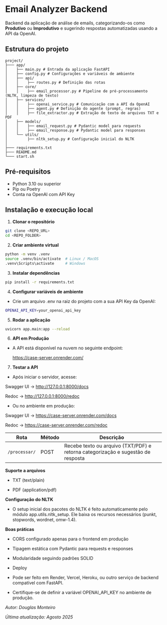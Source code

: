 # Email Analyzer Backend

Backend da aplicação de análise de emails, categorizando-os como **Produtivo** ou **Improdutivo** e sugerindo respostas automatizadas usando a API da OpenAI.

## Estrutura do projeto
```
project/
├─── app/
│    ├── main.py # Entrada da aplicação FastAPI
│    ├── config.py # Configurações e variáveis de ambiente
│    ├── api/
│    │    ├── routes.py # Definição das rotas
│    ├── core/
│    │    ├── email_processor.py # Pipeline de pré-processamento (NLTK, limpeza de texto)
│    ├── services/
│    │    ├── openai_service.py # Comunicação com a API da OpenAI
│    │    ├── agent.py # Definição do agente (prompt, regras)
│    │    ├── file_extractor.py # Extração de texto de arquivos TXT e PDF
│    ├── models/
│    │    ├── email_request.py # Pydantic model para requests
│    │    ├── email_response.py # Pydantic model para responses
│    └── utils/
│         ├── nltk_setup.py # Configuração inicial do NLTK
│
├─── requirements.txt
├─── README.md
└─── start.sh

```
## Pré-requisitos

- Python 3.10 ou superior  
- Pip ou Poetry  
- Conta na OpenAI com API Key

## Instalação e execução local

1. **Clonar o repositório**
```bash
git clone <REPO_URL>
cd <REPO_FOLDER>
```

2. **Criar ambiente virtual**
```bash
python -m venv .venv
source .venv/bin/activate  # Linux / MacOS
.venv\Scripts\activate     # Windows
```

3. **Instalar dependências**
```bash
pip install -r requirements.txt
```
4. **Configurar variáveis de ambiente**
- Crie um arquivo .env na raiz do projeto com a sua API Key da OpenAI:
```bash
OPENAI_API_KEY=your_openai_api_key
```
5. **Rodar a aplicação**
```bash
uvicorn app.main:app --reload
```
6. **API em Produção**

- A API está disponível na nuvem no seguinte endpoint:

    https://case-server.onrender.com/

7. **Testar a API**

- Após iniciar o servidor, acesse:

Swagger UI → http://127.0.0.1:8000/docs

Redoc → http://127.0.0.1:8000/redoc

- Ou no ambiente em produção:

Swagger UI → https://case-server.onrender.com/docs

Redoc → https://case-server.onrender.com/redoc


| Rota          | Método | Descrição                                                                        |
| ------------- | ------ | -------------------------------------------------------------------------------- |
| `/processar/` | POST   | Recebe texto ou arquivo (TXT/PDF) e retorna categorização e sugestão de resposta |


**Suporte a arquivos**

- TXT (text/plain)

- PDF (application/pdf)

**Configuração do NLTK**

- O setup inicial dos pacotes do NLTK é feito automaticamente pelo módulo app.utils.nltk_setup. Ele baixa os recursos necessários (punkt, stopwords, wordnet, omw-1.4).

**Boas práticas**

- CORS configurado apenas para o frontend em produção

- Tipagem estática com Pydantic para requests e responses

- Modularidade seguindo padrões SOLID

- Deploy

- Pode ser feito em Render, Vercel, Heroku, ou outro serviço de backend compatível com FastAPI.

- Certifique-se de definir a variável OPENAI_API_KEY no ambiente de produção.

*Autor: Douglas Monteiro*

*Última atualização: Agosto 2025*